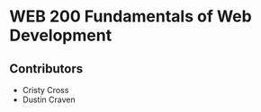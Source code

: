 <h1>WEB 200 Fundamentals of Web Development</h1>
<h2>Contributors</h2>
<ul>
    <li>Cristy Cross</li>
    <li>Dustin Craven</li>
</ul>